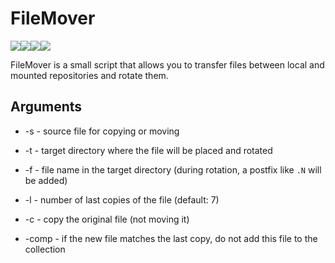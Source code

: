 # FileMover

![](https://img.shields.io/appveyor/ci/gruntjs/grunt.svg)![](https://img.shields.io/badge/platform-*nix%20%7C%20windows-lightgrey)![](https://img.shields.io/badge/python-3.6%2B-blue)![](https://img.shields.io/badge/license-MIT-orange.svg)

FileMover is a small script that allows you to transfer files between local and mounted repositories and rotate them.

## Arguments

* -s - source file for copying or moving

* -t - target directory where the file will be placed and rotated

* -f - file name in the target directory (during rotation, a postfix like `.N` will be added)

* -l - number of last copies of the file (default: 7)

* -c - copy the original file (not moving it)

* -comp - if the new file matches the last copy, do not add this file to the collection
